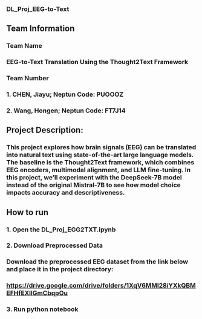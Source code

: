 ### DL_Proj_EEG-to-Text

## Team Information
### Team Name
### EEG-to-Text Translation Using the Thought2Text Framework
### Team Number
### 1. CHEN, Jiayu; Neptun Code: PUOOOZ
### 2. Wang, Hongen; Neptun Code: FT7J14

## Project Description:
### This project explores how brain signals (EEG) can be translated into natural text using state-of-the-art large language models. The baseline is the Thought2Text framework, which combines EEG encoders, multimodal alignment, and LLM fine-tuning. In this project, we’ll experiment with the DeepSeek-7B model instead of the original Mistral-7B to see how model choice impacts accuracy and descriptiveness.

## How to run
### 1. Open the DL_Proj_EGG2TXT.ipynb
### 2. Download Preprocessed Data
### Download the preprocessed EEG dataset from the link below and place it in the project directory:
### https://drive.google.com/drive/folders/1XqV6MMl28iYXkQBMEFHfEXllGmCbqpOu
### 3. Run python notebook
